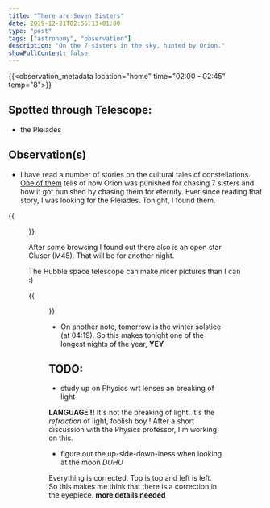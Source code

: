 ```yaml
---
title: "There are Seven Sisters"
date: 2019-12-21T02:56:13+01:00
type: "post"
tags: ["astronomy", "observation"]
description: "On the 7 sisters in the sky, hunted by Orion."
showFullContent: false
---
```


{{<observation_metadata location="home" time="02:00 - 02:45" temp="8">}}

## Spotted through Telescope:

* the Pleiades

## Observation(s)

* I have read a number of stories on the cultural tales of constellations. [One of them](https://experienceastronomy.com/pleiades-seven-sisters/) tells of how Orion was punished for chasing 7 sisters and how it got punished by chasing them for eternity. Ever since reading that story, I was looking for the Pleiades. Tonight, I found them.

{{<figure position="center" src="/images/as_20191221_pleiades.jpg" title="The Pleiades">}}

After some browsing I found out there also is an open star Cluser (M45). That will be for another night.

The Hubble space telescope can make nicer pictures than I can :)

{{<figure position="center" src="https://upload.wikimedia.org/wikipedia/commons/e/e1/M45map.jpg" title="">}}

* On another note, tomorrow is the winter solstice (at 04:19). So this makes tonight one of the longest nights of the year, **YEY**

## TODO:

* study up on Physics wrt lenses an breaking of light

**LANGUAGE !!** It's not the breaking of light, it's the *refraction* of light, foolish boy ! After a short discussion with the Physics professor, I'm working on this.

* figure out the up-side-down-iness when looking at the moon *DUHU*

Everything is corrected. Top is top and left is left. So this makes me think that there is a correction in the eyepiece. **more details needed**